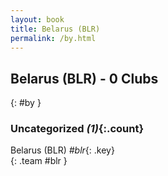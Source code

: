```yaml
---
layout: book
title: Belarus (BLR)
permalink: /by.html
---
```


## Belarus (BLR) - 0 Clubs
{: #by }









### Uncategorized _(1)_{:.count}

Belarus  (BLR)  _#blr_{: .key} <br>
{: .team #blr }


 
